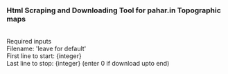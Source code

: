 ### Html Scraping and Downloading Tool for pahar.in Topographic maps

<br>
Required inputs
<br>
Filename: 'leave for default' <br>
First line to start: {integer} <br>
Last line to stop: {integer}   (enter 0 if download upto end) <br>
